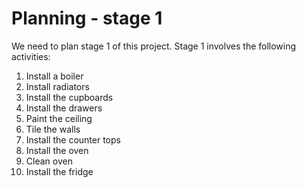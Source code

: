 # Planning - stage 1

We need to plan stage 1 of this project. Stage 1 involves the following activities:

1. Install a boiler
1. Install radiators
1. Install the cupboards
1. Install the drawers
1. Paint the ceiling
1. Tile the walls
1. Install the counter tops
1. Install the oven
2. Clean oven
3. Install the fridge

